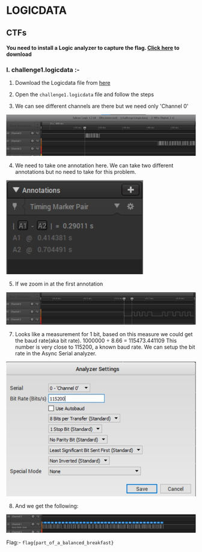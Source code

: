 # LOGICDATA

## CTFs
#### You need to install a Logic analyzer to capture the flag. [Click here](https://www.saleae.com/downloads/) to download

### I. challenge1.logicdata :-

1. Download the Logicdata file from [here](https://github.com/RanitPradhan/LOGICDATA/blob/master/challenge1.logicdata?raw=true)

2. Open the `challenge1.logicdata` file and follow the steps

3. We can see different channels are there but we need only 'Channel 0'

  <img src="https://github.com/RanitPradhan/LOGICDATA/blob/master/images/img_1.jpg">

4. We need to take one annotation here. We can take two different annotations but no need to take for this problem.

  <img src ="https://github.com/RanitPradhan/LOGICDATA/blob/master/images/img_2.jpg">

5. If we zoom in at the first annotation

  <img src ="https://github.com/RanitPradhan/LOGICDATA/blob/master/images/img_3.jpg">
  
7. Looks like a measurement for 1 bit, based on this measure we could get the baud rate(aka bit rate).
   1000000 ÷ 8.66 = 115473.441109
   This number is very close to 115200, a known baud rate. We can setup the bit rate in the Async Serial analyzer.
   
  <img src ="https://github.com/RanitPradhan/LOGICDATA/blob/master/images/img_4.jpg">
  
8. And we get the following:

  <img src ="https://github.com/RanitPradhan/LOGICDATA/blob/master/images/img_5.jpg">

Flag:- ````flag{part_of_a_balanced_breakfast}````
